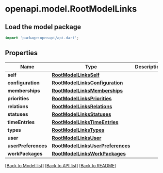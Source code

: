 # openapi.model.RootModelLinks

## Load the model package
```dart
import 'package:openapi/api.dart';
```

## Properties
Name | Type | Description | Notes
------------ | ------------- | ------------- | -------------
**self** | [**RootModelLinksSelf**](RootModelLinksSelf.md) |  | 
**configuration** | [**RootModelLinksConfiguration**](RootModelLinksConfiguration.md) |  | 
**memberships** | [**RootModelLinksMemberships**](RootModelLinksMemberships.md) |  | 
**priorities** | [**RootModelLinksPriorities**](RootModelLinksPriorities.md) |  | 
**relations** | [**RootModelLinksRelations**](RootModelLinksRelations.md) |  | 
**statuses** | [**RootModelLinksStatuses**](RootModelLinksStatuses.md) |  | 
**timeEntries** | [**RootModelLinksTimeEntries**](RootModelLinksTimeEntries.md) |  | 
**types** | [**RootModelLinksTypes**](RootModelLinksTypes.md) |  | 
**user** | [**RootModelLinksUser**](RootModelLinksUser.md) |  | 
**userPreferences** | [**RootModelLinksUserPreferences**](RootModelLinksUserPreferences.md) |  | 
**workPackages** | [**RootModelLinksWorkPackages**](RootModelLinksWorkPackages.md) |  | 

[[Back to Model list]](../README.md#documentation-for-models) [[Back to API list]](../README.md#documentation-for-api-endpoints) [[Back to README]](../README.md)


